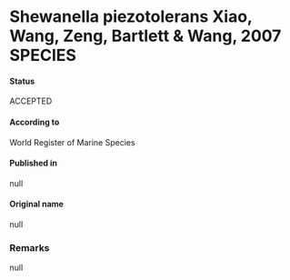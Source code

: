 Shewanella piezotolerans Xiao, Wang, Zeng, Bartlett & Wang, 2007 SPECIES
=======

#### Status
ACCEPTED

#### According to
World Register of Marine Species

#### Published in
null

#### Original name
null

### Remarks
null
